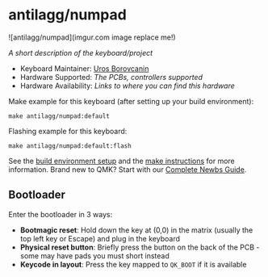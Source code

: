 # antilagg/numpad

![antilagg/numpad](imgur.com image replace me!)

*A short description of the keyboard/project*

* Keyboard Maintainer: [Uros Borovcanin](https://github.com/UrosBorovcanin)
* Hardware Supported: *The PCBs, controllers supported*
* Hardware Availability: *Links to where you can find this hardware*

Make example for this keyboard (after setting up your build environment):

    make antilagg/numpad:default

Flashing example for this keyboard:

    make antilagg/numpad:default:flash

See the [build environment setup](https://docs.qmk.fm/#/getting_started_build_tools) and the [make instructions](https://docs.qmk.fm/#/getting_started_make_guide) for more information. Brand new to QMK? Start with our [Complete Newbs Guide](https://docs.qmk.fm/#/newbs).

## Bootloader

Enter the bootloader in 3 ways:

* **Bootmagic reset**: Hold down the key at (0,0) in the matrix (usually the top left key or Escape) and plug in the keyboard
* **Physical reset button**: Briefly press the button on the back of the PCB - some may have pads you must short instead
* **Keycode in layout**: Press the key mapped to `QK_BOOT` if it is available
